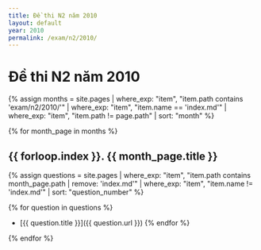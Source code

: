 ```yaml
---
title: Đề thi N2 năm 2010
layout: default
year: 2010
permalink: /exam/n2/2010/
---
```


# Đề thi N2 năm 2010

{% assign months = site.pages
  | where_exp: "item", "item.path contains 'exam/n2/2010/'"
  | where_exp: "item", "item.name == 'index.md'"
  | where_exp: "item", "item.path != page.path"
  | sort: "month" %}

{% for month_page in months %}
## {{ forloop.index }}. {{ month_page.title }}

{% assign questions = site.pages
  | where_exp: "item", "item.path contains month_page.path | remove: 'index.md'"
  | where_exp: "item", "item.name != 'index.md'"
  | sort: "question_number" %}

{% for question in questions %}
- [{{ question.title }}]({{ question.url }})
{% endfor %}

{% endfor %}